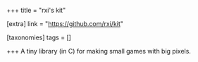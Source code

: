 +++
title = "rxi's kit"

[extra]
link = "https://github.com/rxi/kit"

[taxonomies]
tags = []

+++
A tiny library (in C) for making small games with big pixels.
